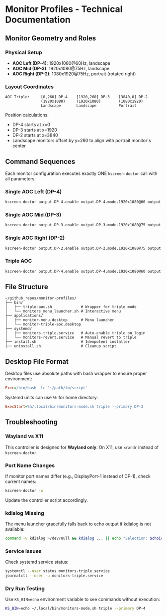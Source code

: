 # Monitor Profiles - Technical Documentation

## Monitor Geometry and Roles

### Physical Setup
 - **AOC Left (DP-4)**: 1920x1080@60Hz, landscape
 - **AOC Mid (DP-3)**: 1920x1080@75Hz, landscape
 - **AOC Right (DP-2)**: 1080x1920@75Hz, portrait (rotated right)

### Layout Coordinates
```
AOC Triple:     [0,260] DP-4    [1920,260] DP-3    [3840,0] DP-2
                (1920x1080)     (1920x1080)        (1080x1920)
                Landscape       Landscape          Portrait
```

Position calculations:
- DP-4 starts at x=0
- DP-3 starts at x=1920  
- DP-2 starts at x=3840
- Landscape monitors offset by y=260 to align with portrait monitor's center

## Command Sequences

Each monitor configuration executes exactly ONE `kscreen-doctor` call with all parameters:

### Single AOC Left (DP-4)
```bash
kscreen-doctor output.DP-4.enable output.DP-4.mode.1920x1080@60 output.DP-4.rotation.normal output.DP-4.scale.1 output.DP-4.position.1920,260 output.DP-1.disable output.DP-3.disable output.DP-2.disable
```

### Single AOC Mid (DP-3)
```bash
kscreen-doctor output.DP-3.enable output.DP-3.mode.1920x1080@75 output.DP-3.rotation.normal output.DP-3.scale.1 output.DP-3.position.3840,260 output.DP-1.disable output.DP-4.disable output.DP-2.disable
```

### Single AOC Right (DP-2)
```bash
kscreen-doctor output.DP-2.enable output.DP-2.mode.1920x1080@75 output.DP-2.rotation.right output.DP-2.scale.1 output.DP-2.position.5760,0 output.DP-1.disable output.DP-4.disable output.DP-3.disable
```

### Triple AOC
```bash
kscreen-doctor output.DP-4.enable output.DP-4.mode.1920x1080@60 output.DP-4.rotation.normal output.DP-4.scale.1 output.DP-4.position.0,260 output.DP-3.enable output.DP-3.mode.1920x1080@75 output.DP-3.rotation.normal output.DP-3.scale.1 output.DP-3.position.1920,260 output.DP-2.enable output.DP-2.mode.1920x1080@75 output.DP-2.rotation.right output.DP-2.scale.1 output.DP-2.position.3840,0 output.${primary}.primary
```

## File Structure

```
~/github_repos/monitor-profiles/
├── bin/
│   ├── triple-aoc.sh             # Wrapper for triple mode
│   └── monitors_menu_launcher.sh # Interactive menu
├── applications/
│   ├── monitor-menu.desktop      # Menu launcher
│   └── monitor-triple-aoc.desktop
├── systemd/
│   ├── monitors-triple.service   # Auto-enable triple on login
│   └── monitors-revert.service   # Manual revert to triple
├── install.sh                    # Idempotent installer
├── uninstall.sh                  # Cleanup script
```
## Desktop File Format

Desktop files use absolute paths with bash wrapper to ensure proper environment:
```ini
Exec=/bin/bash -lc '~/path/to/script'
```

Systemd units can use `%h` for home directory:
```ini
ExecStart=%h/.local/bin/monitors-mode.sh triple --primary DP-3
```

## Troubleshooting

### Wayland vs X11
This controller is designed for **Wayland only**. On X11, use `xrandr` instead of `kscreen-doctor`.

### Port Name Changes
If monitor port names differ (e.g., DisplayPort-1 instead of DP-1), check current names:
```bash
kscreen-doctor -o
```

Update the controller script accordingly.

### kdialog Missing
The menu launcher gracefully falls back to echo output if kdialog is not available:
```bash
command -v kdialog >/dev/null && kdialog ... || echo "Selection: $choice"
```

### Service Issues
Check systemd service status:
```bash
systemctl --user status monitors-triple.service
journalctl --user -u monitors-triple.service
```

### Dry Run Testing
Use `KS_BIN=echo` environment variable to see commands without execution:
```bash
KS_BIN=echo ~/.local/bin/monitors-mode.sh triple --primary DP-4
```